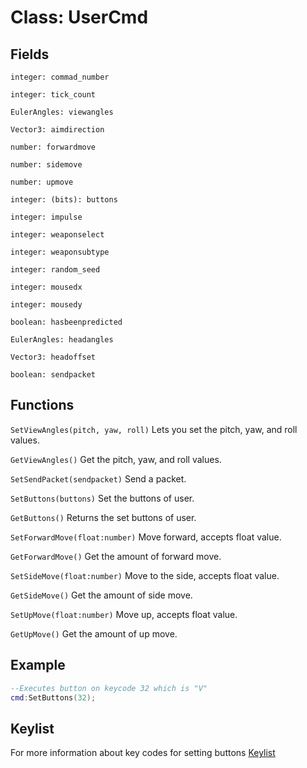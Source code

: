 # Class: UserCmd

## Fields
```integer: commad_number```

```integer: tick_count```

```EulerAngles: viewangles```

```Vector3: aimdirection```

```number: forwardmove```

```number: sidemove```

```number: upmove```

```integer: (bits): buttons```

```integer: impulse```

```integer: weaponselect```

```integer: weaponsubtype```

```integer: random_seed```

```integer: mousedx```

```integer: mousedy```

```boolean: hasbeenpredicted```

```EulerAngles: headangles```

```Vector3: headoffset```

```boolean: sendpacket```


## Functions
```SetViewAngles(pitch, yaw, roll)``` Lets you set the pitch, yaw, and roll values.

```GetViewAngles()``` Get the pitch, yaw, and roll values.

```SetSendPacket(sendpacket)``` Send a packet.

```SetButtons(buttons)``` Set the buttons of user.

```GetButtons()``` Returns the set buttons of user.

```SetForwardMove(float:number)``` Move forward, accepts float value.

```GetForwardMove()``` Get the amount of forward move.

```SetSideMove(float:number)``` Move to the side, accepts float value.

```GetSideMove()``` Get the amount of side move.

```SetUpMove(float:number)``` Move up, accepts float value.

```GetUpMove()``` Get the amount of up move.

## Example
```lua
--Executes button on keycode 32 which is "V"
cmd:SetButtons(32);
```

## Keylist
For more information about key codes for setting buttons
[Keylist](keylist.md)
